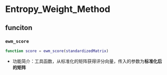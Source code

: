# Entropy_Weight_Method

## funciton

### `ewm_score`

```matlab
function score = ewm_score(standardizedMatrix)
```

- 功能简介：工具函数，从标准化的矩阵获得评分向量，传入的参数为**标准化后的矩阵**